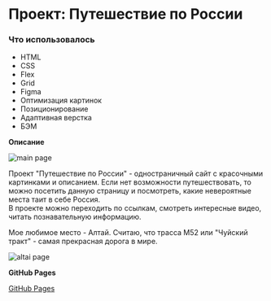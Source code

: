 # Проект: Путешествие по России

### Что использовалось
* HTML
* CSS
* Flex
* Grid
* Figma
* Оптимизация картинок
* Позиционирование
* Адаптивная верстка
* БЭМ

**Описание**

![main page](https://semajenya.github.io/russian-travel-bootcamp//raw/main/images/main-page.png)

Проект "Путешествие по России" - одностраничный сайт с красочными картинками и описанием. Если нет возможности путешествовать, то можно посетить данную страницу и посмотреть, какие невероятные места таит в себе Россия.  
В проекте можно переходить по ссылкам, смотреть интересные видео, читать познавательную информацию.

Мое любимое место - Алтай. Считаю, что трасса М52 или "Чуйский тракт" - самая прекрасная дорога в мире. 

![altai page](https://semajenya.github.io/russian-travel-bootcamp//raw/main/images/altai-page.png)

**GitHub Pages**

[GitHub Pages](https://semajenya.github.io/russian-travel-bootcamp/)

